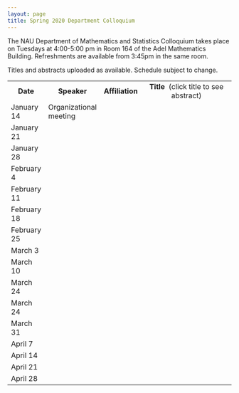```yaml
---
layout: page
title: Spring 2020 Department Colloquium
---
```


The NAU Department of Mathematics and Statistics Colloquium takes place on Tuesdays at 4:00-5:00 pm in Room 164 of the Adel Mathematics Building. Refreshments are available from 3:45pm in the same room.

Titles and abstracts uploaded as available.  Schedule subject to change.

<table width="100%" align="center">
<tbody>
<tr>
<td width="15%">
<center>
  <b>Date</b>
</center></td>

<td width="20%">
<center>
  <b>Speaker</b>
</center></td>

<td>
<center>
  <b>Affiliation</b>
</center></td>

<td>
<center>
  <b>Title&nbsp;</b> (click title to see abstract)
</center></td>
</tr>

<tr>
<td>January 14</td>
<td>Organizational meeting</td>
<td></td>
<td></td>
</tr>

<tr>
<td>January 21</td>
<td></td>
<td></td>
<td></td>
</tr>

<tr>
<td>January 28</td>
<td></td>
<td></td>
<td></td>
</tr>

<tr>
<td>February 4</td>
<td></td>
<td></td>
<td></td>
</tr>

<tr>
<td>February 11</td>
<td></td>
<td></td>
<td></td>
</tr>

<tr>
<td>February 18</td>
<td></td>
<td></td>
<td></td>
</tr>

<tr>
<td>February 25</td>
<td></td>
<td></td>
<td></td>
</tr>

<tr>
<td>March 3</td>
<td></td>
<td></td>
<td></td>
</tr>

<tr>
<td>March 10</td>
<td></td>
<td></td>
<td></td>
</tr>

<tr>
<td>March 24</td>
<td></td>
<td></td>
<td></td>
</tr>

<tr>
<td>March 24</td>
<td></td>
<td></td>
<td></td>
</tr>

<tr>
<td>March 31</td>
<td></td>
<td></td>
<td></td>
</tr>

<tr>
<td>April 7</td>
<td></td>
<td></td>
<td></td>
</tr>

<tr>
<td>April 14</td>
<td></td>
<td></td>
<td></td>
</tr>

<tr>
<td>April 21</td>
<td></td>
<td></td>
<td></td>
</tr>

<tr>
<td>April 28</td>
<td></td>
<td></td>
<td></td>
</tr>




</tbody>
</table>
